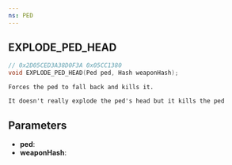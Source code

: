 ```yaml
---
ns: PED
---
```

## EXPLODE_PED_HEAD

```c
// 0x2D05CED3A38D0F3A 0x05CC1380
void EXPLODE_PED_HEAD(Ped ped, Hash weaponHash);
```

```
Forces the ped to fall back and kills it.

It doesn't really explode the ped's head but it kills the ped
```

## Parameters
* **ped**:
* **weaponHash**:
